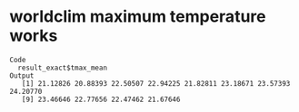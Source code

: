 # worldclim maximum temperature works

    Code
      result_exact$tmax_mean
    Output
       [1] 21.12826 20.88393 22.50507 22.94225 21.82811 23.18671 23.57393 24.20770
       [9] 23.46646 22.77656 22.47462 21.67646

